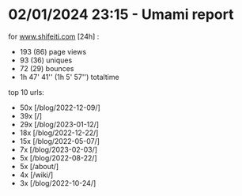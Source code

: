# 02/01/2024 23:15 - Umami report
for www.shifeiti.com [24h] :

 - 193 (86) page views
 - 93 (36) uniques
 - 72 (29) bounces
 - 1h 47' 41'' (1h 5' 57'') totaltime


top 10 urls:
 - 50x [/blog/2022-12-09/]
 - 39x [/]
 - 29x [/blog/2023-01-12/]
 - 18x [/blog/2022-12-22/]
 - 15x [/blog/2022-05-07/]
 - 7x [/blog/2023-02-03/]
 - 5x [/blog/2022-08-22/]
 - 5x [/about/]
 - 4x [/wiki/]
 - 3x [/blog/2022-10-24/]


